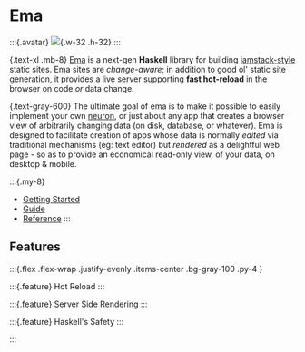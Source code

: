 # Ema

:::{.avatar}
![](https://raw.githubusercontent.com/srid/ema/master/ema.svg){.w-32 .h-32}
:::

{.text-xl .mb-8}
[Ema](https://github.com/srid/ema) is a next-gen **Haskell** library for building [jamstack-style](https://jamstack.org/) static sites. Ema sites are *change-aware*; in addition to good ol' static site generation, it provides a live server supporting **fast hot-reload** in the browser on code *or* data change. 

{.text-gray-600}
The ultimate goal of ema is to make it possible to easily implement your own [neuron](https://neuron.zettel.page/), or just about any app that creates a browser view of arbitrarily changing data (on disk, database, or whatever). Ema is designed to facilitate creation of apps whose data is normally *edited* via traditional mechanisms (eg: text editor) but *rendered* as a delightful web page - so as to provide an economical read-only view, of your data, on desktop & mobile.

:::{.my-8}
* [Getting Started](start.md)
* [Guide](guide.md)
* [Reference](ref.md)
:::

## Features

:::{.flex .flex-wrap .justify-evenly .items-center .bg-gray-100 .py-4 }

:::{.feature}
Hot Reload
:::

:::{.feature}
Server Side Rendering
:::

:::{.feature}
Haskell's Safety
:::

:::